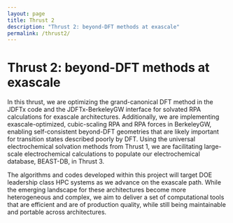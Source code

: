 ```yaml
---
layout: page
title: Thrust 2
description: "Thrust 2: beyond-DFT methods at exascale"
permalink: /thrust2/
---
```


# Thrust 2: beyond-DFT methods at exascale

In this thrust, we are optimizing the grand-canonical DFT method in the JDFTx code and the JDFTx-BerkeleyGW interface for solvated RPA calculations for exascale architectures. Additionally, we are implementing exascale-optimized, cubic-scaling RPA and RPA forces in BerkeleyGW, enabling self-consistent beyond-DFT geometries that are likely important for transition states described poorly by DFT.  Using the universal electrochemical solvation methods from Thrust 1, we are facilitating large-scale electrochemical calculations to populate our electrochemical database, BEAST-DB,  in Thrust 3.

The algorithms and codes developed within this project will target DOE leadership class HPC systems as we advance on the exascale path. While the emerging landscape for these architectures become more heterogeneous and complex, we aim to deliver a set of computational tools that are efficient and are of production quality, while still being maintainable and portable across architectures. 

